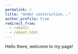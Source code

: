 ```yaml
---
permalink: /
title: "Under construction..."
author_profile: true
redirect_from: 
  - /about/
  - /about.html
---
```



Hello there, welcome to my page!
